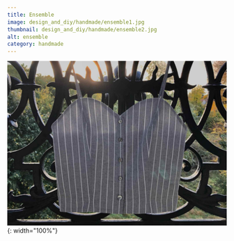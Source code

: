 ```yaml
---
title: Ensemble
image: design_and_diy/handmade/ensemble1.jpg
thumbnail: design_and_diy/handmade/ensemble2.jpg
alt: ensemble
category: handmade
---
```


![spaghetti strap top](./assets/img/design_and_diy/handmade/ensemble2.jpg){: width="100%"}
